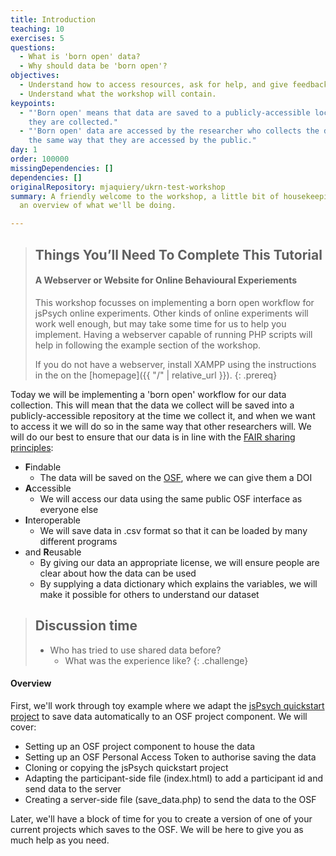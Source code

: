 ```yaml
---
title: Introduction
teaching: 10
exercises: 5
questions:
  - What is 'born open' data?
  - Why should data be 'born open'?
objectives:
  - Understand how to access resources, ask for help, and give feedback.
  - Understand what the workshop will contain.
keypoints:
  - "'Born open' means that data are saved to a publicly-accessible location as
    they are collected."
  - "'Born open' data are accessed by the researcher who collects the data in
    the same way that they are accessed by the public."
day: 1
order: 100000
missingDependencies: []
dependencies: []
originalRepository: mjaquiery/ukrn-test-workshop
summary: A friendly welcome to the workshop, a little bit of housekeeping, and
  an overview of what we'll be doing.

---
```

> ## Things You’ll Need To Complete This Tutorial
> #### A Webserver or Website for Online Behavioural Experiements
> This workshop focusses on implementing a born open workflow for jsPsych online experiments.
> Other kinds of online experiments will work well enough, but may take some time for us to help you implement.
> Having a webserver capable of running PHP scripts will help in following the example section of the workshop.
>
> If you do not have a webserver, install XAMPP using the instructions
> in the on the [homepage]({{ "/" | relative_url }}).
{: .prereq}

Today we will be implementing a 'born open' workflow for our data collection.
This will mean that the data we collect will be saved into a publicly-accessible repository at the time we collect it, and when we want to access it we will do so in the same way that other researchers will.
We will do our best to ensure that our data is in line with the [FAIR sharing principles](https://www.go-fair.org/fair-principles/):
* **F**indable
  * The data will be saved on the [OSF](https://osf.io/), where we can give them a DOI
* **A**ccessible
  * We will access our data using the same public OSF interface as everyone else
* **I**nteroperable
  * We will save data in .csv format so that it can be loaded by many different programs
* and **R**eusable
  * By giving our data an appropriate license, we will ensure people are clear about how the data can be used
  * By supplying a data dictionary which explains the variables, we will make it possible for others to understand our dataset

> ## Discussion time
> - Who has tried to use shared data before?
>   - What was the experience like?
{: .challenge}

#### Overview

First, we'll work through toy example where we adapt the [jsPsych quickstart project](https://github.com/mjaquiery/jsPsych-quickstart) to save data automatically to an OSF project component.
We will cover:
* Setting up an OSF project component to house the data
* Setting up an OSF Personal Access Token to authorise saving the data
* Cloning or copying the jsPsych quickstart project
* Adapting the participant-side file (index.html) to add a participant id and send data to the server
* Creating a server-side file (save_data.php) to send the data to the OSF

Later, we'll have a block of time for you to create a version of one of your current projects which saves to the OSF.
We will be here to give you as much help as you need.
